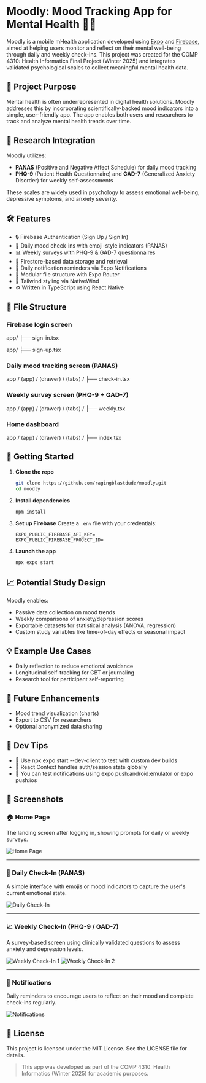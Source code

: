 # Moodly: Mood Tracking App for Mental Health 🌱🧠

Moodly is a mobile mHealth application developed using [Expo](https://expo.dev) and [Firebase](https://firebase.google.com/), aimed at helping users monitor and reflect on their mental well-being through daily and weekly check-ins. This project was created for the COMP 4310: Health Informatics Final Project (Winter 2025) and integrates validated psychological scales to collect meaningful mental health data.

## 🎯 Project Purpose

Mental health is often underrepresented in digital health solutions. Moodly addresses this by incorporating scientifically-backed mood indicators into a simple, user-friendly app. The app enables both users and researchers to track and analyze mental health trends over time.

## 🧪 Research Integration

Moodly utilizes:
- **PANAS** (Positive and Negative Affect Schedule) for daily mood tracking
- **PHQ-9** (Patient Health Questionnaire) and **GAD-7** (Generalized Anxiety Disorder) for weekly self-assessments

These scales are widely used in psychology to assess emotional well-being, depressive symptoms, and anxiety severity.

## 🛠️ Features

- 🔒 Firebase Authentication (Sign Up / Sign In)
- 📆 Daily mood check-ins with emoji-style indicators (PANAS)
- 📊 Weekly surveys with PHQ-9 & GAD-7 questionnaires
- 📁 Firestore-based data storage and retrieval
- 🔔 Daily notification reminders via Expo Notifications
- 🧩 Modular file structure with Expo Router
- 💨 Tailwind styling via NativeWind
- ⚙️ Written in TypeScript using React Native

## 📂 File Structure

### Firebase login screen 
app/ ├── sign-in.tsx 

app/ ├── sign-up.tsx 

### Daily mood tracking screen (PANAS) 
app / (app) / (drawer) / (tabs) / ├── check-in.tsx 

### Weekly survey screen (PHQ-9 + GAD-7) 
app / (app) / (drawer) / (tabs) / ├── weekly.tsx 

### Home dashboard
app / (app) / (drawer) / (tabs) / ├── index.tsx 


## 🚀 Getting Started

1. **Clone the repo**  
   ```bash
   git clone https://github.com/ragingblastdude/moodly.git
   cd moodly

2. **Install dependencies**
   ```bash
   npm install

3. **Set up Firebase**
   Create a ``.env`` file with your credentials:
   ```.env
   EXPO_PUBLIC_FIREBASE_API_KEY=
   EXPO_PUBLIC_FIREBASE_PROJECT_ID=

4. **Launch the app**
   ```bash
   npx expo start

## 📈 Potential Study Design
Moodly enables:
- Passive data collection on mood trends
- Weekly comparisons of anxiety/depression scores
- Exportable datasets for statistical analysis (ANOVA, regression)
- Custom study variables like time-of-day effects or seasonal impact

## 💡 Example Use Cases
- Daily reflection to reduce emotional avoidance
- Longitudinal self-tracking for CBT or journaling
- Research tool for participant self-reporting

## 🧪 Future Enhancements
- Mood trend visualization (charts)
- Export to CSV for researchers
- Optional anonymized data sharing

## 🔧 Dev Tips
- 🧪 Use npx expo start --dev-client to test with custom dev builds
- 🔄 React Context handles auth/session state globally
- 📱 You can test notifications using expo push:android:emulator or expo push:ios

## 📸 Screenshots

### 🏠 Home Page
The landing screen after logging in, showing prompts for daily or weekly surveys.

![Home Page](https://github.com/user-attachments/assets/5aa1236d-3f4f-49d2-972f-5097f39ac458)

---

### 📅 Daily Check-In (PANAS)
A simple interface with emojis or mood indicators to capture the user's current emotional state.

![Daily Check-In](https://github.com/user-attachments/assets/f5b74547-2085-4a5e-9c4b-2f83396d3d9c)

---

### 📈 Weekly Check-In (PHQ-9 / GAD-7)
A survey-based screen using clinically validated questions to assess anxiety and depression levels.

![Weekly Check-In 1](https://github.com/user-attachments/assets/4020a0bc-8c63-4e55-821e-7b5c2791abf0)
![Weekly Check-In 2](https://github.com/user-attachments/assets/3e17b813-e363-4dee-ab0b-1460080e07a6)

---

### 🔔 Notifications
Daily reminders to encourage users to reflect on their mood and complete check-ins regularly.

![Notifications](https://github.com/user-attachments/assets/7262d95e-b109-4ca2-b2f2-dd51bc7f185d)

## 🧾 License
This project is licensed under the MIT License. See the LICENSE file for details.

> This app was developed as part of the COMP 4310: Health Informatics (Winter 2025) for academic purposes. 